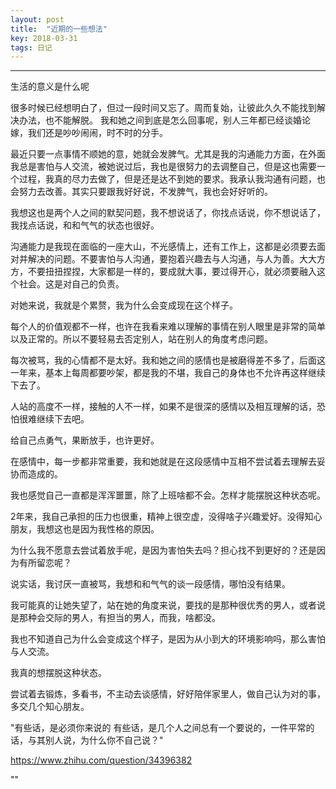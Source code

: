 ```yaml
---
layout: post
title:  "近期的一些想法"
key: 2018-03-31
tags: 日记
---
```

---
生活的意义是什么呢

很多时候已经想明白了，但过一段时间又忘了。周而复始，让彼此久久不能找到解决办法，也不能解脱。
我和她之间到底是怎么回事呢，别人三年都已经谈婚论嫁，我们还是吵吵闹闹，时不时的分手。

最近只要一点事情不顺她的意，她就会发脾气。尤其是我的沟通能力方面，在外面我总是害怕与人交流，被她说过后，我也是很努力的去调整自己，但是这也需要一个过程，我真的尽力去做了，但是还是达不到她的要求。我承认我沟通有问题，也会努力去改善。其实只要跟我好好说，不发脾气，我也会好好听的。

我想这也是两个人之间的默契问题，我不想说话了，你找点话说，你不想说话了，我找点话说，和和气气的状态也很好。

沟通能力是我现在面临的一座大山，不光感情上，还有工作上，这都是必须要去面对并解决的问题。不要害怕与人沟通，要抱着兴趣去与人沟通，与人为善。大大方方，不要扭扭捏捏，大家都是一样的，要成就大事，要过得开心，就必须要融入这个社会。这是对自己的负责。

对她来说，我就是个累赘，我为什么会变成现在这个样子。

每个人的价值观都不一样，也许在我看来难以理解的事情在别人眼里是非常的简单以及正常的。所以不要轻易去否定别人，站在别人的角度考虑问题。

每次被骂，我的心情都不是太好。我和她之间的感情也是被磨得差不多了，后面这一年来，基本上每周都要吵架，都是我的不堪，我自己的身体也不允许再这样继续下去了。

人站的高度不一样，接触的人不一样，如果不是很深的感情以及相互理解的话，恐怕很难继续下去吧。

给自己点勇气，果断放手，也许更好。

在感情中，每一步都非常重要，我和她就是在这段感情中互相不尝试着去理解去妥协而造成的。

我也感觉自己一直都是浑浑噩噩，除了上班啥都不会。怎样才能摆脱这种状态呢。

2年来，我自己承担的压力也很重，精神上很空虚，没得啥子兴趣爱好。没得知心朋友，我想这也是因为我性格的原因。

为什么我不愿意去尝试着放手呢，是因为害怕失去吗？担心找不到更好的？还是因为有所留恋呢？

说实话，我讨厌一直被骂，我想和和气气的谈一段感情，哪怕没有结果。

我可能真的让她失望了，站在她的角度来说，要找的是那种很优秀的男人，或者说是那种会交际的男人，有担当的男人，而我，啥都没。

我也不知道自己为什么会变成这个样子，是因为从小到大的环境影响吗，那么害怕与人交流。

我真的想摆脱这种状态。

尝试着去锻炼，多看书，不主动去谈感情，好好陪伴家里人，做自己认为对的事，多交几个知心朋友。

"有些话，是必须你来说的
有些话，是几个人之间总有一个要说的，一件平常的话，与其别人说，为什么你不自己说？"

https://www.zhihu.com/question/34396382

""

